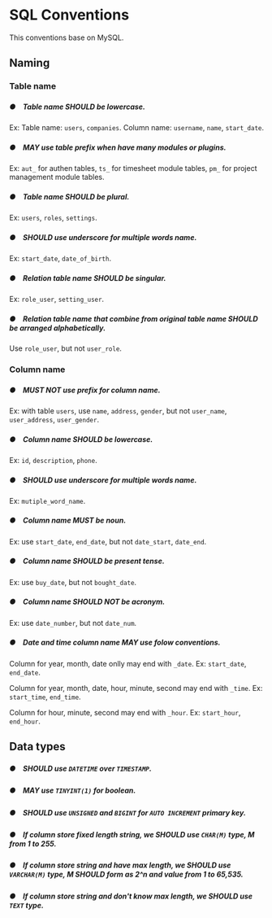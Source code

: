 # SQL Conventions

This conventions base on MySQL.

## Naming

### Table name

##### ●　Table name SHOULD be lowercase.

Ex: Table name: `users`, `companies`. Column name: `username`, `name`, `start_date`.

##### ●　MAY use table prefix when have many modules or plugins.

Ex: `aut_` for authen tables, `ts_` for timesheet module tables, `pm_` for project management module tables.

##### ●　Table name SHOULD be plural.

Ex: `users`, `roles`, `settings`.

##### ●　SHOULD use underscore for multiple words name.

Ex: `start_date`, `date_of_birth`.

##### ●　Relation table name SHOULD be singular.

Ex: `role_user`, `setting_user`.

##### ●　Relation table name that combine from original table name SHOULD be arranged alphabetically.

Use `role_user`, but not `user_role`.

### Column name

##### ●　MUST NOT use prefix for column name.

Ex: with table `users`, use `name`, `address`, `gender`, but not `user_name`, `user_address`, `user_gender`.

##### ●　Column name SHOULD be lowercase.

Ex: `id`, `description`, `phone`.

##### ●　SHOULD use underscore for multiple words name.

Ex: `mutiple_word_name`.

##### ●　Column name MUST be noun.

Ex: use `start_date`, `end_date`, but not `date_start`, `date_end`.

##### ●　Column name SHOULD be present tense.

Ex: use `buy_date`, but not `bought_date`.

##### ●　Column name SHOULD NOT be acronym.

Ex: use `date_number`, but not `date_num`.

##### ●　Date and time column name MAY use folow conventions.

Column for year, month, date onlly may end with `_date`. Ex: `start_date`, `end_date`.

Column for year, month, date, hour, minute, second may end with `_time`. Ex: `start_time`, `end_time`.

Column for hour, minute, second may end with `_hour`. Ex: `start_hour`, `end_hour`.

## Data types

##### ●　SHOULD use `DATETIME` over `TIMESTAMP`.
##### ●　MAY use `TINYINT(1)` for boolean.
##### ●　SHOULD use `UNSIGNED` and `BIGINT` for `AUTO INCREMENT` primary key.
##### ●　If column store fixed length string, we SHOULD use `CHAR(M)` type, M from 1 to 255.
##### ●　If column store string and have max length, we SHOULD use `VARCHAR(M)` type, M SHOULD form as 2^n and value from 1 to 65,535.
##### ●　If column store string and don't know max length, we SHOULD use `TEXT` type.
